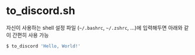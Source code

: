 # to_discord.sh

자신이 사용하는 shell 설정 파일 (`~/.bashrc`, `~/.zshrc`, ...)에 입력해두면 아래와 같이 간편히 사용 가능

```bash
$ to_discord 'Hello, World!'
```
